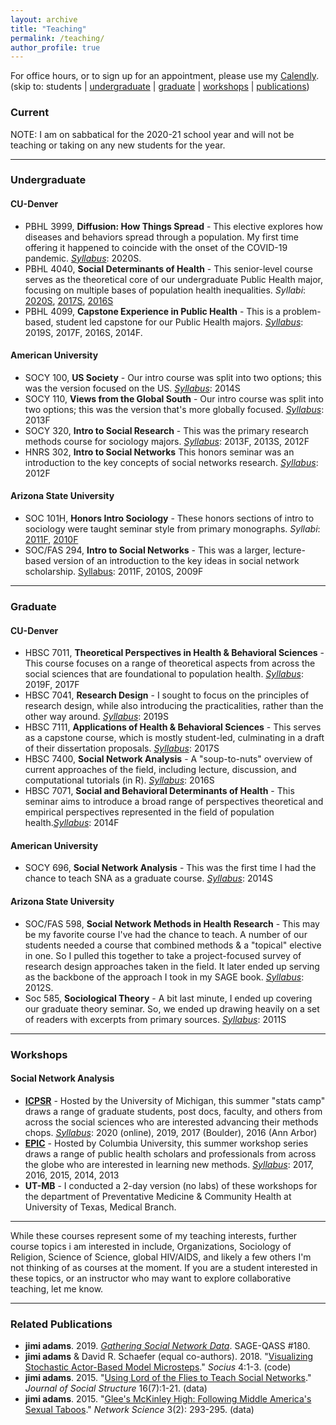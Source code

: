 ```yaml
---
layout: archive
title: "Teaching"
permalink: /teaching/
author_profile: true
---
```

For office hours, or to sign up for an appointment, please use my [Calendly](https://calendly.com/jimiadams).<br>
(skip to: students | [undergraduate](#undergraduate) | [graduate](#graduate) | [workshops](#workshops) | [publications](#related-publications))

### Current
NOTE: I am on sabbatical for the 2020-21 school year and will not be teaching or taking on any new students for the year. <br/>

_____
### Undergraduate
#### CU-Denver
  - PBHL 3999, **Diffusion: How Things Spread** - This elective explores how diseases and behaviors spread through a population. My first time offering it happened to coincide with the onset of the COVID-19 pandemic. [*Syllabus*](../files/2020S_PBHL3999_syllabus.pdf): 2020S.
  - PBHL 4040, **Social Determinants of Health** - This senior-level course serves as the theoretical core of our undergraduate Public Health major, focusing on multiple  bases of population health inequalities. *Syllabi*: 
    [2020S](../files/2020S_PBHL4040_syllabus.pdf), 
    [2017S](../files/2017S_PBHL4040_syllabus.pdf),
    [2016S](../files/2016S_PBHL4040_syllabus.pdf)
  - PBHL 4099, **Capstone Experience in Public Health** - This is a problem-based, student led capstone for our Public Health majors. [*Syllabus*](../files/2019S_PBHL4099_syllabus.pdf): 2019S, 2017F, 2016S, 2014F.

#### American University
  - SOCY 100, **US Society** - Our intro course was split into two options; this was the version focused on the US. [*Syllabus*](../files/2014S_SOCY100_syllabus.pdf): 2014S
  - SOCY 110, **Views from the Global South** - Our intro course was split into two options; this was the version that's more globally focused. [*Syllabus*](../files/2013F_SOCY110_syllabus.pdf): 2013F
  - SOCY 320, **Intro to Social Research** - This was the primary research methods course for sociology majors. [*Syllabus*](../files/2013S_SOCY320_syllabus.pdf): 2013F, 2013S, 2012F
  - HNRS 302, **Intro to Social Networks** This honors seminar was an introduction to the key concepts of social networks research. [*Syllabus*](../files/2012F_HNRS302_syllabus.pdf): 2012F

#### Arizona State University
  - SOC 101H, **Honors Intro Sociology** - These honors sections of intro to sociology were taught seminar style from primary monographs. *Syllabi*: [2011F](../files/2011F_SOC101_syllabus.pdf), [2010F](../files/2011F_SOC101_syllabus.pdf)
  - SOC/FAS 294, **Intro to Social Networks** - This was a larger, lecture-based version of an introduction to the key ideas in social network scholarship. [Syllabus](../files/2011F_SOC294_syllabus.pdf): 2011F, 2010S, 2009F
  
_____
### Graduate
#### CU-Denver
  - HBSC 7011, **Theoretical Perspectives in Health & Behavioral Sciences** - This course focuses on a range of theoretical aspects from across the social sciences that are foundational to population health. [*Syllabus*](../files/2019F_HBSC7011_syllabus.pdf): 2019F, 2017F
  - HBSC 7041, **Research Design** - I sought to focus on the principles of research design, while also introducing the practicalities, rather than the other way around. [*Syllabus*](../files/2019S_HBSC7041_syllabus.pdf): 2019S
  - HBSC 7111, **Applications of Health & Behavioral Sciences** - This serves as a capstone course, which is mostly student-led, culminating in a draft of their dissertation proposals. [*Syllabus*](../files/2017S_HBSC7111_syllabus.pdf): 2017S
  - HBSC 7400, **Social Network Analysis** - A "soup-to-nuts" overview of current approaches of the field, including lecture, discussion, and computational tutorials (in R). [*Syllabus*](../files/2016S_HBSC7400_syllabus.pdf): 2016S
  - HBSC 7071, **Social and Behavioral Determinants of Health** - This seminar aims to introduce a broad range of perspectives theoretical and empirical perspectives represented in the field of population health.[*Syllabus*](../files/2019S_HBSC7041_syllabus.pdf): 2014F

#### American University
  - SOCY 696, **Social Network Analysis** - This was the first time I had the chance to teach SNA as a graduate course. [*Syllabus*](../files/2014S_SOCY696_syllabus.pdf): 2014S
  
#### Arizona State University
  - SOC/FAS 598, **Social Network Methods in Health Research** - This may be my favorite course I've had the chance to teach. A number of our students needed a course that combined methods & a "topical" elective in one. So I pulled this together to take a project-focused survey of research design approaches taken in the field. It later ended up serving as the backbone of the approach I took in my SAGE book. [*Syllabus*](../files/2012S_SOC598_syllabus.pdf): 2012S.
  - Soc 585, **Sociological Theory** - A bit last minute, I ended up covering our graduate theory seminar. So, we ended up drawing heavily on a set of readers with excerpts from primary sources. [*Syllabus*](../files/2011S_SOC585_syllabus): 2011S
  
_____
### Workshops
#### Social Network Analysis
  - [**ICPSR**](https://www.icpsr.umich.edu/web/pages/sumprog/index.html) - Hosted by the University of Michigan, this summer "stats camp" draws a range of graduate students, post docs, faculty, and others from across the social sciences who are interested advancing their methods chops. [*Syllabus*](../files/ICPSR_SNA_Syllabus.pdf): 2020 (online), 2019, 2017 (Boulder), 2016 (Ann Arbor)
  - [**EPIC**](https://www.publichealth.columbia.edu/research/episummercolumbia) - Hosted by Columbia University, this summer workshop series draws a range of public health scholars and professionals from across the globe who are interested in learning new methods. [*Syllabus*](../files/EPIC_SNA_Syllabus.pdf): 2017, 2016, 2015, 2014, 2013
  - **UT-MB** - I conducted a 2-day version (no labs) of these workshops for the department of Preventative Medicine & Community Health at University of Texas, Medical Branch.
_____
While these courses represent some of my teaching interests, further course topics i am interested in include, Organizations, Sociology of Religion, Science of Science, global HIV/AIDS, and likely a few others I'm not thinking of as courses at the moment. If you are a student interested in these topics, or an instructor who may want to explore collaborative teaching, let me know.

_____
### Related Publications

  - **jimi adams**. 2019. *[Gathering Social Network Data](https://us.sagepub.com/en-us/nam/gathering-social-network-data/book260973)*. SAGE-QASS #180.
  - **jimi adams** & David R. Schaefer (equal co-authors). 2018. "[Visualizing Stochastic Actor-Based Model Microsteps](https://journals.sagepub.com/doi/10.1177/2378023118816545)." *Socius* 4:1-3. (code)
  - **jimi adams**. 2015. "[Using Lord of the Flies to Teach Social Networks](https://www.exeley.com/journal_of_social_structure/doi/10.21307/joss-2019-017)." *Journal of Social Structure* 16(7):1-21. (data)
  - **jimi adams**. 2015. "[Glee's McKinley High: Following Middle America's Sexual Taboos](../files/2015_NS.pdf)." *Network Science* 3(2): 293-295. (data)